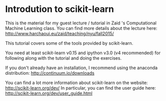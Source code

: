 Introdution to scikit-learn
===========================
This is the material for my guest lecture / tutorial in Zaid 's Computational Machine Learning class.
You can find more details about the lecture here:
http://www.harchaoui.eu/zaid/teaching/nyu/fall2015/

This tutorial covers some of the tools provided by scikit-learn.

You need at least scikit-learn v0.15 and ipython v3.0 (v4 recommended) for following along with the tutorial
and doing the exercises.

If you don't already have an installation, I recommend using the anaconda distribution:
http://continuum.io/downloads

You can find a lot more information about scikit-learn on the website: http://scikit-learn.org/dev/
In particular,  you can find the user guide here: http://scikit-learn.org/dev/user_guide.html
